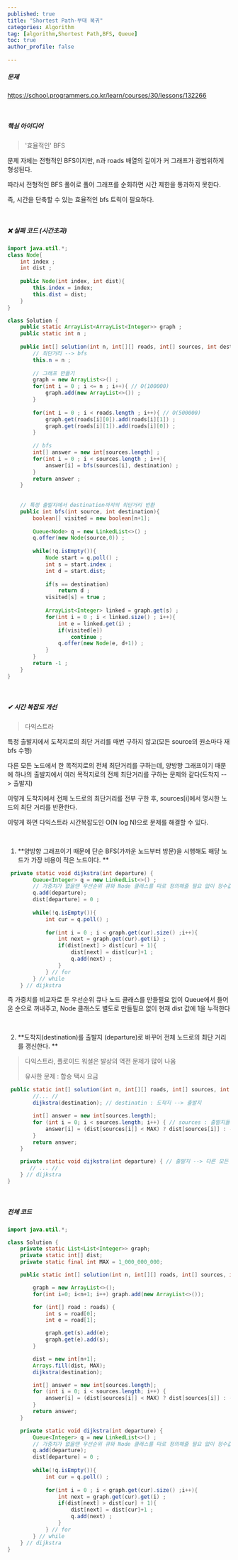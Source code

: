 ```yaml
---
published: true
title: "Shortest Path-부대 복귀" 
categories: Algorithm 
tag: [algorithm,Shortest Path,BFS, Queue] 
toc: true
author_profile: false 
  
---
```




##### 문제

https://school.programmers.co.kr/learn/courses/30/lessons/132266

<br>



##### 핵심 아이디어

> '효율적인' BFS

문제 자체는 전형적인 BFS이지만, n과 roads 배열의 길이가 커 그래프가 광범위하게 형성된다. 

따라서 전형적인 BFS 풀이로 풀어 그래프를 순회하면 시간 제한을 통과하지 못한다. 

즉, 시간을 단축할 수 있는 효율적인 bfs 트릭이 필요하다. 

<br> 

##### ❌ 실패 코드 (시간초과)

```java
import java.util.*; 
class Node{
    int index ; 
    int dist ; 
    
    public Node(int index, int dist){
        this.index = index; 
        this.dist = dist;
    }
}

class Solution {
    public static ArrayList<ArrayList<Integer>> graph ; 
    public static int n ; 
    
    public int[] solution(int n, int[][] roads, int[] sources, int destination) {
        // 최단거리 --> bfs 
        this.n = n ; 
        
        // 그래프 만들기 
        graph = new ArrayList<>() ; 
        for(int i = 0 ; i <= n ; i++){ // O(100000)
            graph.add(new ArrayList<>()) ; 
        }
        
        for(int i = 0 ; i < roads.length ; i++){ // O(500000)
            graph.get(roads[i][0]).add(roads[i][1]) ; 
            graph.get(roads[i][1]).add(roads[i][0]) ; 
        }
        
        // bfs 
        int[] answer = new int[sources.length] ; 
        for(int i = 0 ; i < sources.length ; i++){
            answer[i] = bfs(sources[i], destination) ; 
        }
        return answer ; 
    }
    
    
    // 특정 출발지에서 destination까지의 최단거리 반환 
    public int bfs(int source, int destination){
        boolean[] visited = new boolean[n+1]; 
        
        Queue<Node> q = new LinkedList<>() ; 
        q.offer(new Node(source,0)) ;
        
        while(!q.isEmpty()){
            Node start = q.poll() ; 
            int s = start.index ; 
            int d = start.dist; 
            
            if(s == destination) 
                return d ; 
            visited[s] = true ; 
                        
            ArrayList<Integer> linked = graph.get(s) ; 
            for(int i = 0 ; i < linked.size() ; i++){
                int e = linked.get(i) ; 
                if(visited[e])
                    continue ;
                q.offer(new Node(e, d+1)) ; 
            }
        }
        return -1 ; 
    }
}
```

<br>



##### ✔ 시간 복잡도 개선 

> 다익스트라 

특정 출발지에서 도착지로의 최단 거리를 매번 구하지 않고(모든 source의 원소마다 재 bfs 수행) 

다른 모든 노드에서 한 목적지로의 전체 최단거리를 구하는데, 양방향 그래프이기 때문에 하나의 출발지에서 여러 목적지로의 전체 최단거리를 구하는 문제와 같다(도착지 --> 출발지)

이렇게 도착지에서 전체 노드로의 최단거리를 전부 구한 후, sources[i]에서 명시한 노드의 최단 거리를 반환한다. 

이렇게 하면 다익스트라 시간복잡도인 O(N log N)으로 문제를 해결할 수 있다. 

<br>



1. **양방향 그래프이기 때문에 단순 BFS(가까운 노드부터 방문)을 시행해도 해당 노드가 가장 비용이 적은 노드이다. **

```java
 private static void dijkstra(int departure) {
        Queue<Integer> q = new LinkedList<>() ; 
        // 가중치가 없을땐 우선순위 큐와 Node 클래스를 따로 정의해줄 필요 없이 정수값(1)씩 누적한다
        q.add(departure); 
        dist[departure] = 0 ; 
        
        while(!q.isEmpty()){
            int cur = q.poll() ; 
            
            for(int i = 0 ; i < graph.get(cur).size() ;i++){
                int next = graph.get(cur).get(i) ; 
                if(dist[next] > dist[cur] + 1){
                    dist[next] = dist[cur]+1 ; 
                    q.add(next) ; 
                }
            } // for
        } // while
    } // dijkstra
```

즉 가중치를 비교자로 둔 우선순위 큐나 노드 클래스를 만들필요 없이 Queue에서 들어온 순으로 꺼내주고, Node 클래스도 별도로 만들필요 없이 현재 dist 값에 1을 누적한다   

<br>



2. **도착지(destination)를 출발지 (departure)로 바꾸어 전체 노드로의 최단 거리를 갱신한다. **

> 다익스트라, 플로이드 워셜은 발상의 역전 문제가 많이 나옴 
>
> 유사한 문제 : 합승 택시 요금 

```java
 public static int[] solution(int n, int[][] roads, int[] sources, int destination) {
		//... //
        dijkstra(destination); // destinatin : 도착지 --> 출발지

        int[] answer = new int[sources.length];
        for (int i = 0; i < sources.length; i++) { // sources : 출발지들 -> 도착지들 
            answer[i] = (dist[sources[i]] < MAX) ? dist[sources[i]] : -1;
        }
        return answer;
    }

    private static void dijkstra(int departure) { // 출발지 --> 다른 모든 노드로의 최단거리 
       // ... // 
    } // dijkstra
}
```

<br>



##### 전체 코드

```java
import java.util.*;

class Solution {
    private static List<List<Integer>> graph;
    private static int[] dist;
    private static final int MAX = 1_000_000_000;

    public static int[] solution(int n, int[][] roads, int[] sources, int destination) {

        graph = new ArrayList<>();
        for(int i=0; i<n+1; i++) graph.add(new ArrayList<>());

        for (int[] road : roads) {
            int s = road[0];
            int e = road[1];

            graph.get(s).add(e);
            graph.get(e).add(s);
        }

        dist = new int[n+1];
        Arrays.fill(dist, MAX);
        dijkstra(destination);

        int[] answer = new int[sources.length];
        for (int i = 0; i < sources.length; i++) {
            answer[i] = (dist[sources[i]] < MAX) ? dist[sources[i]] : -1;
        }
        return answer;
    }

    private static void dijkstra(int departure) {
        Queue<Integer> q = new LinkedList<>() ; 
        // 가중치가 없을땐 우선순위 큐와 Node 클래스를 따로 정의해줄 필요 없이 정수값(1)씩 누적한다
        q.add(departure); 
        dist[departure] = 0 ; 
        
        while(!q.isEmpty()){
            int cur = q.poll() ; 
            
            for(int i = 0 ; i < graph.get(cur).size() ;i++){
                int next = graph.get(cur).get(i) ; 
                if(dist[next] > dist[cur] + 1){
                    dist[next] = dist[cur]+1 ; 
                    q.add(next) ; 
                }
            } // for
        } // while
    } // dijkstra
}
```

<br>

